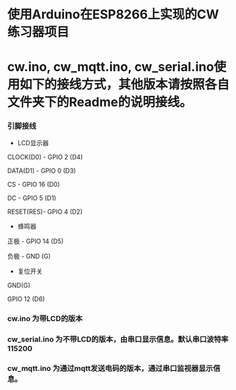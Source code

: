 # 使用Arduino在ESP8266上实现的CW练习器项目

# cw.ino, cw_mqtt.ino, cw_serial.ino使用如下的接线方式，其他版本请按照各自文件夹下的Readme的说明接线。

### 引脚接线

- LCD显示器

CLOCK(D0) - GPIO 2 (D4)

DATA(D1)  - GPIO 0 (D3)

CS        - GPIO 16 (D0)

DC        - GPIO 5 (D1)

RESET(RES)- GPIO 4 (D2)



- 蜂鸣器

正极    - GPIO 14 (D5)

负极    - GND (G)



- 复位开关

GND(G)

GPIO 12 (D6)


### cw.ino 为带LCD的版本
### cw_serial.ino 为不带LCD的版本，由串口显示信息。默认串口波特率115200
### cw_mqtt.ino 为通过mqtt发送电码的版本，通过串口监视器显示信息。
